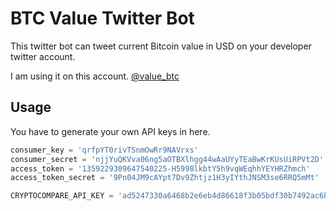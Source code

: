 # BTC Value Twitter Bot

This twitter bot can tweet current Bitcoin value in USD on your developer twitter account. 

I am using it on this account. [@value_btc](https://twitter.com/value_btc)

## Usage

You have to generate your own API keys in here.

```python
consumer_key = 'qrfpYT0rivTSnmOwRr9NAVrxs'
consumer_secret = 'njjYuQKVva06ng5aOTBXlhgg44wAaUYyTEaBwKrKUsUiRPVt2D'
access_token = '1359229309647540225-H5998lkbtY5h9vqWEqhhYEYHRZhmch'
access_token_secret = '9Pn04JM9cAYpt7Dv9Zhtjz1H3yIYthJNSM3se6RRQ5mMt'

CRYPTOCOMPARE_API_KEY = 'ad5247330a6468b2e6eb4d86618f3b05bdf30b7492ac6b5b8fb6bfcb0dee21df'
```
